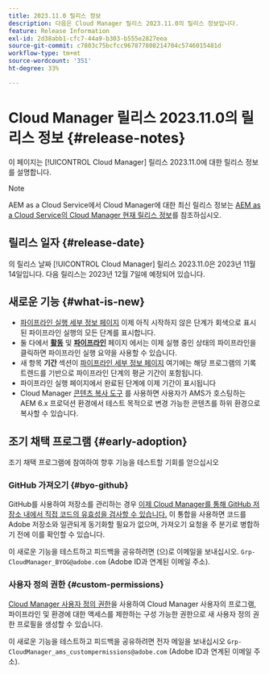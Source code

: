 ```yaml
---
title: 2023.11.0 릴리스 정보
description: 다음은 Cloud Manager 릴리스 2023.11.0의 릴리스 정보입니다.
feature: Release Information
exl-id: 2d38abb1-cfc7-44a9-b303-b555e2827eea
source-git-commit: c7803c75bcfcc967877808214704c5746015481d
workflow-type: tm+mt
source-wordcount: '351'
ht-degree: 33%

---
```



# Cloud Manager 릴리스 2023.11.0의 릴리스 정보 {#release-notes}

이 페이지는 [!UICONTROL Cloud Manager] 릴리스 2023.11.0에 대한 릴리스 정보를 설명합니다.

>[!NOTE]
>
>AEM as a Cloud Service에서 Cloud Manager에 대한 최신 릴리스 정보는 [AEM as a Cloud Service의 Cloud Manager 현재 릴리스 정보](https://experienceleague.adobe.com/docs/experience-manager-cloud-service/content/implementing/using-cloud-manager/release-notes-cloud-manager/release-notes-cm-current.html)를 참조하십시오.

## 릴리스 일자 {#release-date}

의 릴리스 날짜 [!UICONTROL Cloud Manager] 릴리스 2023.11.0은 2023년 11월 14일입니다. 다음 릴리스는 2023년 12월 7일에 예정되어 있습니다.

## 새로운 기능 {#what-is-new}

* [파이프라인 실행 세부 정보 페이지](/help/using/managing-pipelines.md#view-details) 이제 아직 시작하지 않은 단계가 회색으로 표시된 파이프라인 실행의 모든 단계를 표시합니다.
* 둘 다에서 **[활동](/help/using/managing-pipelines.md#activity)** 및 **[파이프라인](/help/using/managing-pipelines.md#pipelines)** 페이지 에서는 이제 실행 중인 상태의 파이프라인을 클릭하면 파이프라인 실행 요약을 사용할 수 있습니다.
* 새 항목 **기간** 섹션이 [파이프라인 세부 정보 페이지](/help/using/managing-pipelines.md#view-details) 여기에는 해당 프로그램의 기록 트렌드를 기반으로 파이프라인 단계의 평균 기간이 포함됩니다.
* 파이프라인 실행 페이지에서 완료된 단계에 이제 기간이 표시됩니다
* Cloud Manager [콘텐츠 복사 도구](/help/using/content-copy.md) 를 사용하면 사용자가 AMS가 호스팅하는 AEM 6.x 프로덕션 환경에서 테스트 목적으로 변경 가능한 콘텐츠를 하위 환경으로 복사할 수 있습니다.

## 조기 채택 프로그램 {#early-adoption}

조기 채택 프로그램에 참여하여 향후 기능을 테스트할 기회를 얻으십시오

### GitHub 가져오기 {#byo-github}

GitHub를 사용하여 저장소를 관리하는 경우 [이제 Cloud Manager를 통해 GitHub 저장소 내에서 직접 코드의 유효성을 검사할 수 있습니다.](/help/managing-code/byo-github.md) 이 통합을 사용하면 코드를 Adobe 저장소와 일관되게 동기화할 필요가 없으며, 가져오기 요청을 주 분기로 병합하기 전에 이를 확인할 수 있습니다.

이 새로운 기능을 테스트하고 피드백을 공유하려면 (으)로 이메일을 보내십시오. `Grp-CloudManager_BYOG@adobe.com` (Adobe ID과 연계된 이메일 주소).

### 사용자 정의 권한 {#custom-permissions}

[Cloud Manager 사용자 정의 권한](/help/using/custom-permissions.md)을 사용하여 Cloud Manager 사용자의 프로그램, 파이프라인 및 환경에 대한 액세스를 제한하는 구성 가능한 권한으로 새 사용자 정의 권한 프로필을 생성할 수 있습니다.

이 새로운 기능을 테스트하고 피드백을 공유하려면 전자 메일을 보내십시오 `Grp-CloudManager_ams_custompermissions@adobe.com` (Adobe ID과 연계된 이메일 주소).
